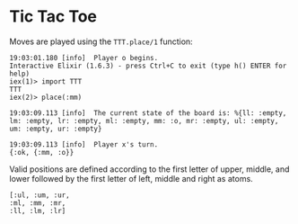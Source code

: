 # Tic Tac Toe

Moves are played using the `TTT.place/1` function:
```
19:03:01.180 [info]  Player o begins.
Interactive Elixir (1.6.3) - press Ctrl+C to exit (type h() ENTER for help)
iex(1)> import TTT
TTT
iex(2)> place(:mm)

19:03:09.113 [info]  The current state of the board is: %{ll: :empty, lm: :empty, lr: :empty, ml: :empty, mm: :o, mr: :empty, ul: :empty, um: :empty, ur: :empty}

19:03:09.113 [info]  Player x's turn.
{:ok, {:mm, :o}}
```
Valid positions are defined according to the first letter of upper, middle, and lower followed by the first letter of left, middle and right as atoms.

```
[:ul, :um, :ur, 
:ml, :mm, :mr, 
:ll, :lm, :lr]
```
